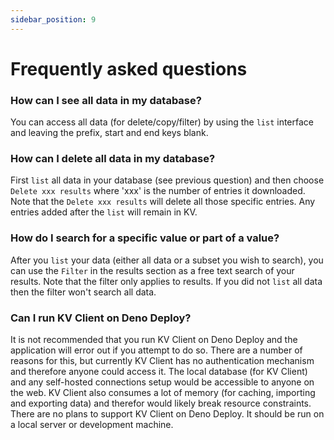 ```yaml
---
sidebar_position: 9
---
```


# Frequently asked questions

### How can I see all data in my database?

You can access all data (for delete/copy/filter) by using the `list` interface
and leaving the prefix, start and end keys blank.

### How can I delete all data in my database?

First `list` all data in your database (see previous question) and then choose
`Delete xxx results` where 'xxx' is the number of entries it downloaded. Note
that the `Delete xxx results` will delete all those specific entries. Any
entries added after the `list` will remain in KV.

### How do I search for a specific value or part of a value?

After you `list` your data (either all data or a subset you wish to search), you
can use the `Filter` in the results section as a free text search of your
results. Note that the filter only applies to results. If you did not `list` all
data then the filter won't search all data.

### Can I run KV Client on Deno Deploy?

It is not recommended that you run KV Client on Deno Deploy and the application
will error out if you attempt to do so. There are a number of reasons for this,
but currently KV Client has no authentication mechanism and therefore anyone
could access it. The local database (for KV Client) and any self-hosted
connections setup would be accessible to anyone on the web. KV Client also
consumes a lot of memory (for caching, importing and exporting data) and
therefor would likely break resource constraints. There are no plans to support
KV Client on Deno Deploy. It should be run on a local server or development
machine.
